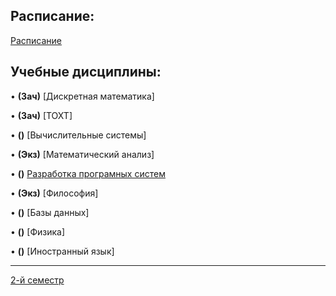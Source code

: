 ## Расписание:

[Расписание](https://github.com/DMN902/SpbGTI/blob/main/File/2%20курс%204%20ф-т.pdf)

## Учебные дисциплины:

• **(Зач)** [Дискретная математика]

• **(Зач)** [ТОХТ]

• **()** [Вычислительные системы]

• **(Экз)** [Математический анализ]

• **()** [Разработка програмных систем](https://github.com/DMN902/SpbGTI/blob/main/Subjects/3sem/RPS.md)

• **(Экз)** [Философия]

• **()** [Базы данных]

• **()** [Физика]

• **()** [Иностранный язык]

**************

[2-й семестр](https://github.com/DMN902/SpbGTI/blob/main/Subjects/archive.md)
